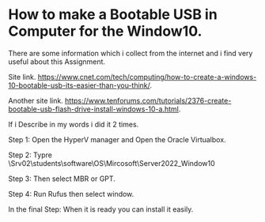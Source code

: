 # How to make a Bootable USB in Computer for the Window10.


There are some information which i collect from the internet and i find very useful about this Assignment.


Site link.
https://www.cnet.com/tech/computing/how-to-create-a-windows-10-bootable-usb-its-easier-than-you-think/.

Another site link.
https://www.tenforums.com/tutorials/2376-create-bootable-usb-flash-drive-install-windows-10-a.html.


If i Describe in my words i did it 2 times.


Step 1: Open the HyperV manager and Open the Oracle Virtualbox.

Step 2: Typre \\Srv02\students\software\OS\Mircosoft\Server2022_Window10


Step 3: Then select MBR or GPT.


Step 4: Run Rufus then select window.


In the final Step: When it is ready you can install it easily.
